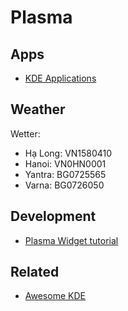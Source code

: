 # Plasma

## Apps

- [KDE Applications](https://apps.kde.org)

## Weather

Wetter:

- Hạ Long: VN1580410
- Hanoi: VN0HN0001
- Yantra: BG0725565
- Varna: BG0726050

## Development

- [Plasma Widget tutorial](https://github.com/shvedes/awesome-kde)

## Related

- [Awesome KDE](https://github.com/shvedes/awesome-kde)
